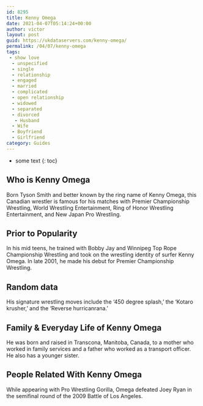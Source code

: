 ```yaml
---
id: 8295
title: Kenny Omega
date: 2021-04-07T05:14:24+00:00
author: victor
layout: post
guid: https://ukdataservers.com/kenny-omega/
permalink: /04/07/kenny-omega
tags:
 - show love
  - unspecified
  - single
  - relationship
  - engaged
  - married
  - complicated
  - open relationship
  - widowed
  - separated
  - divorced
   - Husband
  - Wife
  - Boyfriend
  - Girlfriend
category: Guides
---
```


* some text
{: toc}


## Who is Kenny Omega



Born Tyson Smith and better known by the ring name of Kenny Omega, this Canadian wrestler is famous for his matches with Premier Championship Wrestling, World Wrestling Entertainment, Ring of Honor Wrestling Entertainment, and New Japan Pro Wrestling.

                
                
                
## Prior to Popularity



In his mid teens, he trained with Bobby Jay and Winnipeg Top Rope Championship Wrestling and took on the wrestling identity of surfer Kenny Omega. In late 2001, he made his debut for Premier Championship Wrestling.

                
                
                
## Random data



His signature wrestling moves include the &#8216;450 degree splash,&#8217; the &#8216;Kotaro krusher,&#8217; and the &#8216;Reverse hurricanrana.&#8217;

                
                
                
## Family & Everyday Life of Kenny Omega



He was born and raised in Transcona, Manitoba, Canada, to a mother who worked in family services and a father who worked as a transport officer. He also has a younger sister.

                
                
                
## People Related With Kenny Omega



While appearing with Pro Wrestling Gorilla, Omega defeated Joey Ryan in the semifinal round of the 2009 Battle of Los Angeles.

                
              
            
          
          
          